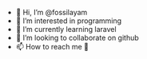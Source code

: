 - 👋 Hi, I’m @fossilayam
- 👀 I’m interested in programming
- 🌱 I’m currently learning laravel
- 💞️ I’m looking to collaborate on github
- 📫 How to reach me 🥵

<!---
fossilayam/fossilayam is a ✨ special ✨ repository because its `README.md` (this file) appears on your GitHub profile.
You can click the Preview link to take a look at your changes.
--->

